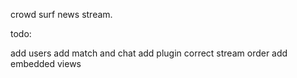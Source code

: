 crowd surf news stream. 

todo: 

add users
add match and chat
add plugin
correct stream order
add embedded views
